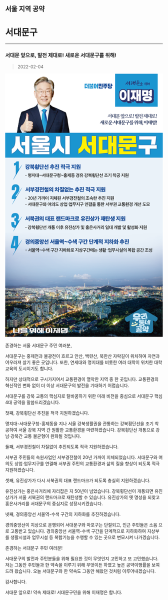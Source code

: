 
## 서울 지역 공약

# 서대문구

---

### 서대문 앞으로, 발전 제대로! 새로운 서대문구를 위해!
> 2022-02-04

![서대문 지역공약](./005_001_014.png)

존경하는 서울 서대문구 주민 여러분, 

서대문구는 홍제천과 불광천이 흐르고 안산, 백련산, 북한산 자락길이 위치하여 자연과 어우러져 살기 좋은 곳입니다. 
또한, 연세대와 명지대를 비롯한 여러 대학이 위치한 대학 교육의 도시이기도 합니다.

하지만 상대적으로 구시가지여서 교통환경이 열악한 지역 중 한 곳입니다. 교통환경의 혁신적인 변화 없이 더 이상 서대문구의 발전을 기대하기 어렵습니다. 

서대문구를 강북 교통의 핵심지로 탈바꿈하기 위한 미래 비전을 중심으로 서대문구 핵심 4대 공약을 말씀드리겠습니다.

첫째, 강북횡단선 추진을 적극 지원하겠습니다.

명지대-서대문구청-홍제동을 지나 서울 강북생활권을 관통하는 강북횡단선을 조기 착공하여 서울 강북 지역 간 원활한 교통환경을 마련하겠습니다. 강북횡단선 개통으로 강남·강북간 교통 불균형이 완화될 것입니다. 

둘째, 서부경전철이 차질없이 추진되도록 적극 지원하겠습니다.

서부권 주민들의 숙원사업인 서부경전철이 20년 가까이 지체되었습니다. 
서대문구와 여의도 상업·업무지구를 연결해 서부권 주민의 교통환경과 삶의 질을 향상이 되도록 적극 지원하겠습니다. 

셋째, 유진상가가 다시 서북권의 대표 랜드마크가 되도록 충실히 지원하겠습니다.

유진상가는 홍은사거리에 자리잡은 지 50년이 넘었습니다. 
강북횡단선이 개통되면 유진상가가 서울 서북권의 랜드마크로 재탄생할 수 있습니다. 
유진상가의 옛 명성을 되찾고 홍은사거리를 서대문구의 중심지로 성장시키겠습니다.

넷째, 경의중앙선 서울역-수색 구간의 지하화를 추진하겠습니다.

경의중앙선이 지상으로 운행되어 서대문구와 마포구는 단절되고, 인근 주민들은 소음 으로 고통받고 있습니다. 
경의중앙선 서울역-수색 구간을 단계적으로 지하화하여 지상부를 생활시설과 업무시설 등 복합기능을 수행할 수 있는 곳으로 변모시켜 나가겠습니다. 

존경하는 서대문구 주민 여러분!

서대문구의 발전과 주민분들을 위해 필요한 것이 무엇인지 고민하고 또 고민했습니다.
저는 그동안 주민들과 한 약속을 이루기 위해 무엇이든 하였고 높은 공약이행률을 보여드려 왔습니다. 
오늘 서대문구와 한 약속도 그동안 해왔던 것처럼 이루어내겠습니다. 

감사합니다.

서대문 앞으로! 약속 제대로!
서대문구민을 위해 이재명은 합니다.